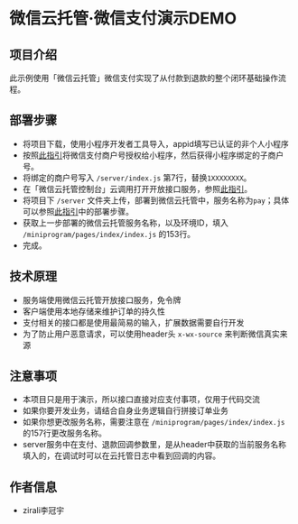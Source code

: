 # 微信云托管·微信支付演示DEMO

## 项目介绍

此示例使用「微信云托管」微信支付实现了从付款到退款的整个闭环基础操作流程。

## 部署步骤

- 将项目下载，使用小程序开发者工具导入，appid填写已认证的非个人小程序
- 按照[此指引](https://developers.weixin.qq.com/miniprogram/dev/wxcloudrun/src/guide/weixin/pay.html)将微信支付商户号授权给小程序，然后获得小程序绑定的子商户号。
- 将绑定的商户号写入 `/server/index.js` 第7行，替换`1XXXXXXXX`。
- 在「微信云托管控制台」云调用打开开放接口服务，参照[此指引](https://developers.weixin.qq.com/miniprogram/dev/wxcloudrun/src/guide/weixin/open.html)。
- 将项目下 `/server` 文件夹上传，部署到微信云托管中，服务名称为`pay`；具体可以参照[此指引](https://developers.weixin.qq.com/miniprogram/dev/wxcloudrun/src/quickstart/custom/)中的部署步骤。
- 获取上一步部署的微信云托管服务名称，以及环境ID，填入 `/miniprogram/pages/index/index.js` 的153行。
- 完成。

## 技术原理

- 服务端使用微信云托管开放接口服务，免令牌
- 客户端使用本地存储来维护订单的持久性
- 支付相关的接口都是使用最简易的输入，扩展数据需要自行开发
- 为了防止用户恶意请求，可以使用header头 `x-wx-source` 来判断微信真实来源

## 注意事项

- 本项目只是用于演示，所以接口直接对应支付事项，仅用于代码交流
- 如果你要开发业务，请结合自身业务逻辑自行拼接订单业务
- 如果你想更改服务名称，需要注意在 `/miniprogram/pages/index/index.js` 的157行更改服务名称。
- server服务中在支付、退款回调参数里，是从header中获取的当前服务名称填入的，在调试时可以在云托管日志中看到回调的内容。

## 作者信息

- zirali李冠宇
